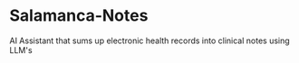# Salamanca-Notes
AI Assistant that sums up electronic health records into clinical notes using LLM's
